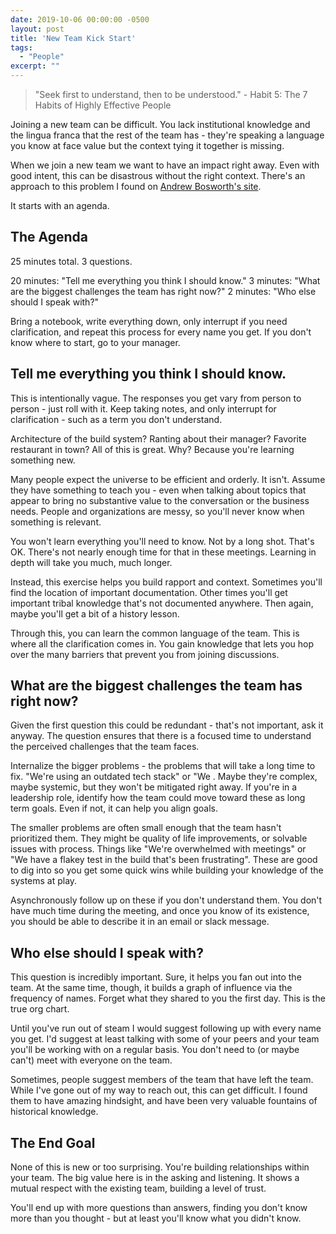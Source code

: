 ```yaml
---
date: 2019-10-06 00:00:00 -0500
layout: post
title: 'New Team Kick Start'
tags:
  - "People"
excerpt: ""
---
```


> "Seek first to understand, then to be understood." - Habit 5: The 7 Habits of Highly Effective People

Joining a new team can be difficult.  You lack institutional knowledge and the lingua franca that the rest of the team has - they're speaking a language you know at face value but the context tying it together is missing.

When we join a new team we want to have an impact right away.  Even with good intent, this can be disastrous without the right context.  There's an approach to this problem I found on [Andrew Bosworth's site](https://web.archive.org/web/20190314125923/http://boz.com/articles/career-cold-start.html).

It starts with an agenda.

## The Agenda

25 minutes total. 3 questions.

20 minutes: "Tell me everything you think I should know."
3 minutes: "What are the biggest challenges the team has right now?"
2 minutes: "Who else should I speak with?"

Bring a notebook, write everything down, only interrupt if you need clarification, and repeat this process for every name you get.  If you don't know where to start, go to your manager.

## Tell me everything you think I should know.

This is intentionally vague.  The responses you get vary from person to person - just roll with it.  Keep taking notes, and only interrupt for clarification - such as a term you don't understand.

Architecture of the build system?  Ranting about their manager?  Favorite restaurant in town?  All of this is great.  Why?  Because you're learning something new.

Many people expect the universe to be efficient and orderly.  It isn't.  Assume they have something to teach you - even when talking about topics that appear to bring no substantive value to the conversation or the business needs.  People and organizations are messy, so you'll never know when something is relevant.

You won't learn everything you'll need to know.  Not by a long shot.  That's OK.  There's not nearly enough time for that in these meetings.  Learning in depth will take you much, much longer.  

Instead, this exercise helps you build rapport and context.  Sometimes you'll find the location of important documentation.  Other times you'll get important tribal knowledge that's not documented anywhere.  Then again, maybe you'll get a bit of a history lesson.

Through this, you can learn the common language of the team.  This is where all the clarification comes in. You gain knowledge that lets you hop over the many barriers that prevent you from joining discussions.

## What are the biggest challenges the team has right now?

Given the first question this could be redundant -  that's not important, ask it anyway. The question ensures that there is a focused time to understand the perceived challenges that the team faces.

Internalize the bigger problems - the problems that will take a long time to fix.  "We're using an outdated tech stack" or "We .  Maybe they're complex, maybe systemic, but they won't be mitigated right away.  If you're in a leadership role, identify how the team could move toward these as long term goals.  Even if not, it can help you align goals.

The smaller problems are often small enough that the team hasn't prioritized them.  They might be quality of life improvements, or solvable issues with process.  Things like "We're overwhelmed with meetings" or "We have a flakey test in the build that's been frustrating".  These are good to dig into so you get some quick wins while building your knowledge of the systems at play.

Asynchronously follow up on these if you don't understand them.  You don't have much time during the meeting, and once you know of its existence, you should be able to describe it in an email or slack message.

## Who else should I speak with?

This question is incredibly important.  Sure, it helps you fan out into the team.  At the same time, though, it builds a graph of influence via the frequency of names.  Forget what they shared to you the first day.  This is the true org chart.

Until you've run out of steam I would suggest following up with every name you get.  I'd suggest at least talking with some of your peers and your team you'll be working with on a regular basis.  You don't need to (or maybe can't) meet with everyone on the team.

Sometimes, people suggest members of the team that have left the team.  While I've gone out of my way to reach out, this can get difficult.  I found them to have amazing hindsight, and have been very valuable fountains of historical knowledge.

## The End Goal

None of this is new or too surprising.  You're building relationships within your team.  The big value here is in the asking and listening.  It shows a mutual respect with the existing team, building a level of trust.

You'll end up with more questions than answers, finding you don't know more than you thought - but at least you'll know what you didn't know.
